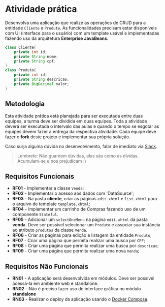 # Atividade prática

Desenvolva uma aplicação que realize as operações de CRUD para a entidade `Cliente` e `Produto`. 
As funcionalidades precisam estar disponíveis com UI (interface para o usuário) com um template usável e implementadas fazendo uso da arquitetura 
__Enterprise JavaBeans__.

```java
class Cliente{
    private int id;
    private String nome;
    private String cpf;
}
class Produto{
    private int id;
    private String descricao;
    private BigDecimal valor;
}
```

## Metodologia

Esta atividade prática está planejada para ser executada entre duas equipes, a turma deve ser dividida em duas equipes.
Toda a atividade deverá ser executada o intervalo das aulas e quando o tempo se esgotar as equipes devem fazer a entrega da respectiva atividade. Cada equipe deve fazer o __fork__ deste projeto e implementar sua própria solução. 

Caso surja alguma dúvida no desenvolvimento, falar de imediato via [Slack](https://ifpb-dac-20191.slack.com/messages/CHZGZMM17/). 
> Lembrete: Não guardem dúvidas, elas são como as dívidas. Acumulam-se e nos prejudicam :)
 

## Requisitos Funcionais

* **RF01** - Implementar a classe `Venda`; 
* **RF02** - Implementar o acesso aos dados com 'DataSource'; 
* **RF03** - Na pasta __cliente__, criar as páginas `edit.xhtml` e `list.xhtml` para o arquivo de template `template.xhtml`; 
* **RF04** - Implementar um carrinho de Compras fazendo uso de um componente `Stateful`. 
* **RF05** - Adicionar um `selectOneMenu` na página `edit.xhtml` da pasta __venda__. 
Deve ser possível selecionar um `Produto` e associar sua instância ao atributo `produtos` da classe `Venda`. 
* **RF06** - Criar as páginas para edição e listagem da entidade `Produto`; 
* **RF07** - Criar uma página que permita realizar uma busca por `CPF`; 
* **RF08** - Criar uma página que permita realizar uma busca por `descricao`; 
* **RF09** - Criar uma página que permita realizar uma nova `Venda`; 

## Requisitos Não Funcionais
* **RN01** - A aplicação será desenvolvida em módulos. Deve ser possível acessá-la em ambiente web e standalone. 
* **RN02** - Não é preciso fazer uso de interface gráfica no módulo __standalone__
* **RN03** - Realizar o deploy da aplicação usando o [Docker Compose](https://docs.docker.com/compose/).

